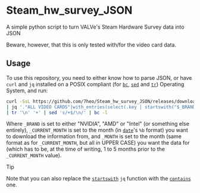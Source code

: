 Steam_hw_survey_JSON
====================

A simple python script to turn VALVe's Steam Hardware Survey data into JSON

Beware, however, that this is only tested with/for the video card data.

Usage
-----

To use this repository, you need to either know how to parse JSON, or have `curl` and `jq` installed on a POSIX compliant (for [`bc`](https://pubs.opengroup.org/onlinepubs/9699919799/utilities/bc.html), [`sed`](https://pubs.opengroup.org/onlinepubs/9699919799/utilities/sed.html) and [`tr`](https://pubs.opengroup.org/onlinepubs/9699919799/utilities/tr.html)) Operating System, and run:

```sh
curl -SsL https://github.com/7heo/Steam_hw_survey_JSON/releases/download/$_CURRENT_MONTH/steam_hw_survey_videocards.json \
| jq '."ALL VIDEO CARDS"|with_entries(select(.key | startswith("$_BRAND")))|.[]|.$_MONTH' \
| tr '\n' '+' | sed 's/+$/\n/' | bc -l
```

Where `_BRAND` is set to either "NVIDIA", "AMD" or "Intel" (or something else entirely), `_CURRENT_MONTH` is set to the month (in [`date`](https://pubs.opengroup.org/onlinepubs/9699919799/utilities/date.html)'s `%b` format) you want to download the information from, and `_MONTH` is set to the month (same format as for `_CURRENT_MONTH`, but all in UPPER CASE) you want the data for (which has to be, at the time of writing, 1 to 5 months prior to the `_CURRENT_MONTH` value).
> [!TIP]
> Note that you can also replace the [`startswith`](https://jqlang.github.io/jq/manual/#startswith) `jq` function with the [`contains`](https://jqlang.github.io/jq/manual/#contains) one.
